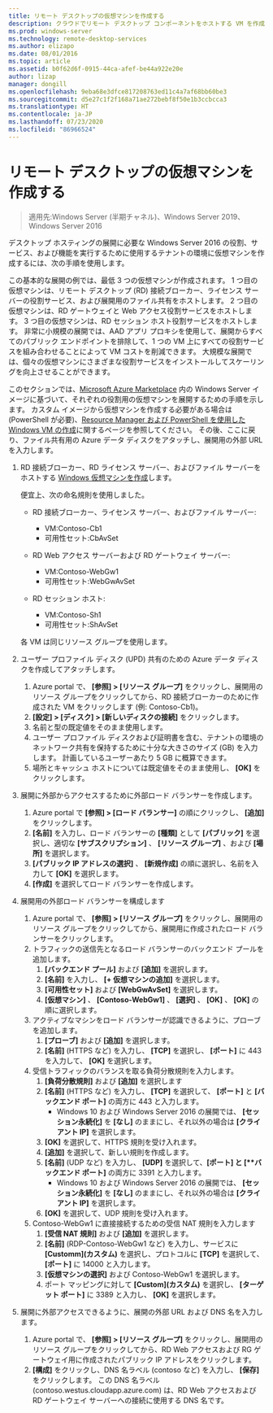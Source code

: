 ```yaml
---
title: リモート デスクトップの仮想マシンを作成する
description: クラウドでリモート デスクトップ コンポーネントをホストする VM を作成します。
ms.prod: windows-server
ms.technology: remote-desktop-services
ms.author: elizapo
ms.date: 08/01/2016
ms.topic: article
ms.assetid: b0f62d6f-0915-44ca-afef-be44a922e20e
author: lizap
manager: dongill
ms.openlocfilehash: 9eba68e3dfce817208763ed11c4a7af68bb60be3
ms.sourcegitcommit: d5e27c1f2f168a71ae272bebf8f50e1b3ccbcca3
ms.translationtype: HT
ms.contentlocale: ja-JP
ms.lasthandoff: 07/23/2020
ms.locfileid: "86966524"
---
```

# <a name="create-virtual-machines-for-remote-desktop"></a>リモート デスクトップの仮想マシンを作成する

>適用先:Windows Server (半期チャネル)、Windows Server 2019、Windows Server 2016

デスクトップ ホスティングの展開に必要な Windows Server 2016 の役割、サービス、および機能を実行するために使用するテナントの環境に仮想マシンを作成するには、次の手順を使用します。   
  
この基本的な展開の例では、最低 3 つの仮想マシンが作成されます。 1 つ目の仮想マシンは、リモート デスクトップ (RD) 接続ブローカー、ライセンス サーバーの役割サービス、および展開用のファイル共有をホストします。 2 つ目の仮想マシンは、RD ゲートウェイと Web アクセス役割サービスをホストします。  3 つ目の仮想マシンは、RD セッション ホスト役割サービスをホストします。 非常に小規模の展開では、AAD アプリ プロキシを使用して、展開からすべてのパブリック エンドポイントを排除して、1 つの VM 上にすべての役割サービスを組み合わせることによって VM コストを削減できます。 大規模な展開では、個々の仮想マシンにさまざまな役割サービスをインストールしてスケーリングを向上させることができます。  
  
このセクションでは、[Microsoft Azure Marketplace](https://azure.microsoft.com/marketplace/) 内の Windows Server イメージに基づいて、それぞれの役割用の仮想マシンを展開するための手順を示します。 カスタム イメージから仮想マシンを作成する必要がある場合は (PowerShell が必要)、[Resource Manager および PowerShell を使用した Windows VM の作成](/azure/virtual-machines/windows/quick-create-powershell)に関するページを参照してください。 その後、ここに戻り、ファイル共有用の Azure データ ディスクをアタッチし、展開用の外部 URL を入力します。  
  
1. RD 接続ブローカー、RD ライセンス サーバー、およびファイル サーバーをホストする [Windows 仮想マシンを作成](/azure/virtual-machines/windows/quick-create-portal)します。  
  
   便宜上、次の命名規則を使用しました。  
   - RD 接続ブローカー、ライセンス サーバー、およびファイル サーバー:   
       - VM:Contoso-Cb1  
       - 可用性セット:CbAvSet    
   - RD Web アクセス サーバーおよび RD ゲートウェイ サーバー:   
       - VM:Contoso-WebGw1  
       - 可用性セット:WebGwAvSet  
          
   - RD セッション ホスト:   
       - VM:Contoso-Sh1  
       - 可用性セット:ShAvSet  
          
   各 VM は同じリソース グループを使用します。  
2. ユーザー プロファイル ディスク (UPD) 共有のための Azure データ ディスクを作成してアタッチします。  
   1.  Azure portal で、 **[参照] > [リソース グループ]** をクリックし、展開用のリソース グループをクリックしてから、RD 接続ブローカーのために作成された VM をクリックします (例: Contoso-Cb1)。  
   2.  **[設定] > [ディスク] > [新しいディスクの接続]** をクリックします。  
   3.  名前と型の既定値をそのまま使用します。  
   4.  ユーザー プロファイル ディスクおよび証明書を含む、テナントの環境のネットワーク共有を保持するために十分な大きさのサイズ (GB) を入力します。 計画しているユーザーあたり 5 GB に概算できます。  
   5.  場所とキャッシュ ホストについては既定値をそのまま使用し、 **[OK]** をクリックします。  
3. 展開に外部からアクセスするために外部ロード バランサーを作成します。
   1. Azure portal で **[参照] > [ロード バランサー]** の順にクリックし、 **[追加]** をクリックします。
   2. **[名前]** を入力し、ロード バランサーの **[種類]** として **[パブリック]** を選択し、適切な **[サブスクリプション]** 、 **[リソース グループ]** 、および **[場所]** を選択します。
   3. **[パブリック IP アドレスの選択]** 、 **[新規作成]** の順に選択し、名前を入力して **[OK]** を選択します。
   4. **[作成]** を選択してロード バランサーを作成します。
4. 展開用の外部ロード バランサーを構成します
   1. Azure portal で、 **[参照] > [リソース グループ]** をクリックし、展開用のリソース グループをクリックしてから、展開用に作成されたロード バランサーをクリックします。
   2. トラフィックの送信先となるロード バランサーのバックエンド プールを追加します。
       1. **[バックエンド プール]** および **[追加]** を選択します。
       2. **[名前]** を入力し、 **[\+ 仮想マシンの追加]** を選択します。
       3. **[可用性セット]** および **[WebGwAvSet]** を選択します。
       4. **[仮想マシン]** 、 **[Contoso-WebGw1]** 、 **[選択]** 、 **[OK]** 、 **[OK]** の順に選択します。
   3. アクティブなマシンをロード バランサーが認識できるように、プローブを追加します。
       1. **[プローブ]** および **[追加]** を選択します。
       2. **[名前]** (HTTPS など) を入力し、 **[TCP]** を選択し、 **[ポート]** に 443 を入力して、 **[OK]** を選択します。
   4. 受信トラフィックのバランスを取る負荷分散規則を入力します。
      1. **[負荷分散規則]** および **[追加]** を選択します
      2. **[名前]** (HTTPS など) を入力し、 **[TCP]** を選択して、 **[ポート]** と **[バックエンド ポート]** の両方に 443 と入力します。
          - Windows 10 および Windows Server 2016 の展開では、 **[セッション永続化]** を **[なし]** のままにし、それ以外の場合は **[クライアント IP]** を選択します。
      3. **[OK]** を選択して、HTTPS 規則を受け入れます。
      4. **[追加]** を選択して、新しい規則を作成します。
      5. **[名前]** (UDP など) を入力し、 **[UDP]** を選択して、<strong>[ポート] と [**バックエンド ポート]</strong> の両方に 3391 と入力します。
          - Windows 10 および Windows Server 2016 の展開では、 **[セッション永続化]** を **[なし]** のままにし、それ以外の場合は **[クライアント IP]** を選択します。
      6. **[OK]** を選択して、UDP 規則を受け入れます。
   5. Contoso-WebGw1 に直接接続するための受信 NAT 規則を入力します
       1. **[受信 NAT 規則]** および **[追加]** を選択します。
       2. **[名前]** (RDP-Contoso-WebGw1 など) を入力し、サービスに **[Customm]\(カスタム\)** を選択し、プロトコルに **[TCP]** を選択して、 **[ポート]** に 14000 と入力します。
       3. **[仮想マシンの選択]** および Contoso-WebGw1 を選択します。
       4. ポート マッピングに対して **[Custom]\(カスタム\)** を選択し、 **[ターゲット ポート]** に 3389 と入力し、 **[OK]** を選択します。
5. 展開に外部アクセスできるように、展開の外部 URL および DNS 名を入力します。  
   1.  Azure portal で、 **[参照] > [リソース グループ]** をクリックし、展開用のリソース グループをクリックしてから、RD Web アクセスおよび RG ゲートウェイ用に作成されたパブリック IP アドレスをクリックします。  
   2.  **[構成]** をクリックし、DNS 名ラベル (contoso など) を入力し、 **[保存]** をクリックします。 この DNS 名ラベル (contoso.westus.cloudapp.azure.com) は、RD Web アクセスおよび RD ゲートウェイ サーバーへの接続に使用する DNS 名です。  
